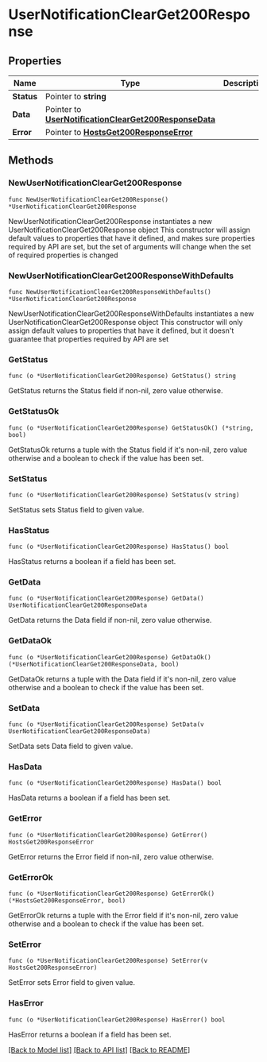 # UserNotificationClearGet200Response

## Properties

Name | Type | Description | Notes
------------ | ------------- | ------------- | -------------
**Status** | Pointer to **string** |  | [optional] 
**Data** | Pointer to [**UserNotificationClearGet200ResponseData**](UserNotificationClearGet200ResponseData.md) |  | [optional] 
**Error** | Pointer to [**HostsGet200ResponseError**](HostsGet200ResponseError.md) |  | [optional] 

## Methods

### NewUserNotificationClearGet200Response

`func NewUserNotificationClearGet200Response() *UserNotificationClearGet200Response`

NewUserNotificationClearGet200Response instantiates a new UserNotificationClearGet200Response object
This constructor will assign default values to properties that have it defined,
and makes sure properties required by API are set, but the set of arguments
will change when the set of required properties is changed

### NewUserNotificationClearGet200ResponseWithDefaults

`func NewUserNotificationClearGet200ResponseWithDefaults() *UserNotificationClearGet200Response`

NewUserNotificationClearGet200ResponseWithDefaults instantiates a new UserNotificationClearGet200Response object
This constructor will only assign default values to properties that have it defined,
but it doesn't guarantee that properties required by API are set

### GetStatus

`func (o *UserNotificationClearGet200Response) GetStatus() string`

GetStatus returns the Status field if non-nil, zero value otherwise.

### GetStatusOk

`func (o *UserNotificationClearGet200Response) GetStatusOk() (*string, bool)`

GetStatusOk returns a tuple with the Status field if it's non-nil, zero value otherwise
and a boolean to check if the value has been set.

### SetStatus

`func (o *UserNotificationClearGet200Response) SetStatus(v string)`

SetStatus sets Status field to given value.

### HasStatus

`func (o *UserNotificationClearGet200Response) HasStatus() bool`

HasStatus returns a boolean if a field has been set.

### GetData

`func (o *UserNotificationClearGet200Response) GetData() UserNotificationClearGet200ResponseData`

GetData returns the Data field if non-nil, zero value otherwise.

### GetDataOk

`func (o *UserNotificationClearGet200Response) GetDataOk() (*UserNotificationClearGet200ResponseData, bool)`

GetDataOk returns a tuple with the Data field if it's non-nil, zero value otherwise
and a boolean to check if the value has been set.

### SetData

`func (o *UserNotificationClearGet200Response) SetData(v UserNotificationClearGet200ResponseData)`

SetData sets Data field to given value.

### HasData

`func (o *UserNotificationClearGet200Response) HasData() bool`

HasData returns a boolean if a field has been set.

### GetError

`func (o *UserNotificationClearGet200Response) GetError() HostsGet200ResponseError`

GetError returns the Error field if non-nil, zero value otherwise.

### GetErrorOk

`func (o *UserNotificationClearGet200Response) GetErrorOk() (*HostsGet200ResponseError, bool)`

GetErrorOk returns a tuple with the Error field if it's non-nil, zero value otherwise
and a boolean to check if the value has been set.

### SetError

`func (o *UserNotificationClearGet200Response) SetError(v HostsGet200ResponseError)`

SetError sets Error field to given value.

### HasError

`func (o *UserNotificationClearGet200Response) HasError() bool`

HasError returns a boolean if a field has been set.


[[Back to Model list]](../README.md#documentation-for-models) [[Back to API list]](../README.md#documentation-for-api-endpoints) [[Back to README]](../README.md)


